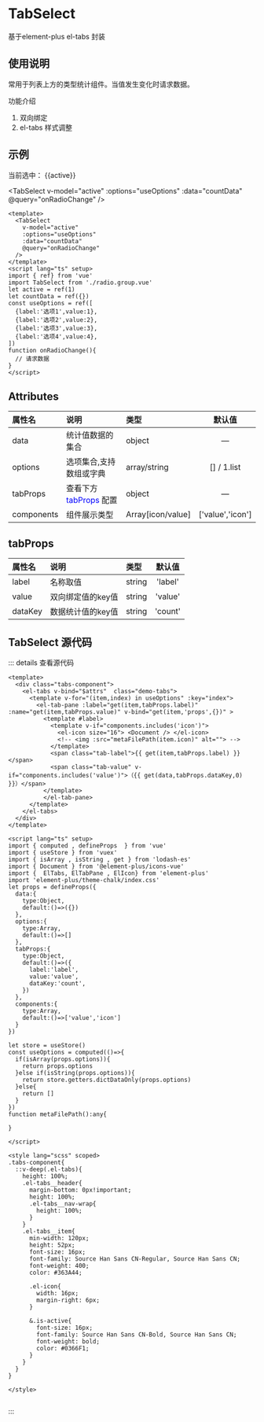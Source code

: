 

<script setup>
import { ref} from 'vue'
import TabSelect from './tabSelect.vue'
let active = ref(1)
let countData = ref({})
const useOptions = ref([
  {label:'选项1',value:1},
  {label:'选项2',value:2},
  {label:'选项3',value:3},
  {label:'选项4',value:4},
])
function onRadioChange(){

}
</script>
# TabSelect
基于element-plus el-tabs 封装
## 使用说明
常用于列表上方的类型统计组件。当值发生变化时请求数据。

功能介绍

1. 双向绑定
2. el-tabs 样式调整

## 示例

当前选中： {{active}}

<TabSelect
  v-model="active"
  :options="useOptions"
  :data="countData"
  @query="onRadioChange"
/>



``` vue
<template>
  <TabSelect
    v-model="active"
    :options="useOptions"
    :data="countData"
    @query="onRadioChange"
  />
</template>
<script lang="ts" setup>
import { ref} from 'vue'
import TabSelect from './radio.group.vue'
let active = ref(1)
let countData = ref({})
const useOptions = ref([
  {label:'选项1',value:1},
  {label:'选项2',value:2},
  {label:'选项3',value:3},
  {label:'选项4',value:4},
])
function onRadioChange(){
  // 请求数据
}
</script>
```
## Attributes

| 属性名      | 说明        |  类型         |  默认值       | 
| :---        | :---   |   :---  |:----: |
| data   | 统计值数据的集合        | object      |—  |
| options   | 选项集合,支持数组或字典        | array/string      | []  /  1.list  |
| tabProps   | 查看下方  <span style="color:blue;">tabProps</span>  配置        | object      | —  |
| components   | 组件展示类型   | Array[icon/value]      | ['value','icon']  |

## tabProps

| 属性名      | 说明        |  类型         |  默认值       | 
| :---        | :---   |   :---  |:----: |
| label   | 名称取值       | string   |	'label' |
| value   | 双向绑定值的key值       | string   |	'value' |
| dataKey   | 数据统计值的key值       | string   |	'count' |

## TabSelect 源代码
::: details 查看源代码

``` vue
<template>
  <div class="tabs-component">
    <el-tabs v-bind="$attrs"  class="demo-tabs">
      <template v-for="(item,index) in useOptions" :key="index">
        <el-tab-pane :label="get(item,tabProps.label)" :name="get(item,tabProps.value)" v-bind="get(item,'props',{})" >
          <template #label>
            <template v-if="components.includes('icon')">
              <el-icon size="16"> <Document /> </el-icon>
              <!-- <img :src="metaFilePath(item.icon)" alt=""> -->
            </template>
            <span class="tab-label">{{ get(item,tabProps.label) }}</span>
            <span class="tab-value" v-if="components.includes('value')">（{{ get(data,tabProps.dataKey,0) }}）</span>
          </template>
          </el-tab-pane>
      </template>
    </el-tabs>
  </div>
</template>

<script lang="ts" setup>
import { computed , defineProps  } from 'vue'
import { useStore } from 'vuex'
import { isArray , isString , get } from 'lodash-es'
import { Document } from '@element-plus/icons-vue'
import {  ElTabs, ElTabPane , ElIcon} from 'element-plus'  
import 'element-plus/theme-chalk/index.css'
let props = defineProps({
  data:{
    type:Object,
    default:()=>({})
  },
  options:{
    type:Array,
    default:()=>[]
  },
  tabProps:{
    type:Object,
    default:()=>({
      label:'label',
      value:'value',
      dataKey:'count',
    })
  },
  components:{
    type:Array,
    default:()=>['value','icon']
  }
})

let store = useStore()
const useOptions = computed(()=>{
  if(isArray(props.options)){
    return props.options
  }else if(isString(props.options)){
    return store.getters.dictDataOnly(props.options)
  }else{
    return []
  }
})
function metaFilePath():any{

}

</script>

<style lang="scss" scoped>
.tabs-component{
  ::v-deep(.el-tabs){
    height: 100%;
    .el-tabs__header{
      margin-bottom: 0px!important;
      height: 100%;
      .el-tabs__nav-wrap{
        height: 100%;
      }
    }
    .el-tabs__item{
      min-width: 120px;
      height: 52px;
      font-size: 16px;
      font-family: Source Han Sans CN-Regular, Source Han Sans CN;
      font-weight: 400;
      color: #363A44;
      
      .el-icon{
        width: 16px;
        margin-right: 6px;
      }

      &.is-active{
        font-size: 16px;
        font-family: Source Han Sans CN-Bold, Source Han Sans CN;
        font-weight: bold;
        color: #0366F1;
      }
    }
  }
}

</style>


``` 


:::

<style module>
.button {
  color: red;
  font-weight: bold;
}
</style>